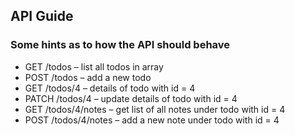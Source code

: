

## API Guide 
### Some hints as to how the API should behave 
*	GET        /todos – list all todos in array
*	POST     /todos – add a new todo
*	GET        /todos/4 – details of todo with id = 4 
*	PATCH /todos/4 – update details of todo with id = 4 
*	GET        /todos/4/notes – get list of all notes under todo with id = 4 
*	POST     /todos/4/notes – add a new note under todo with id = 4
